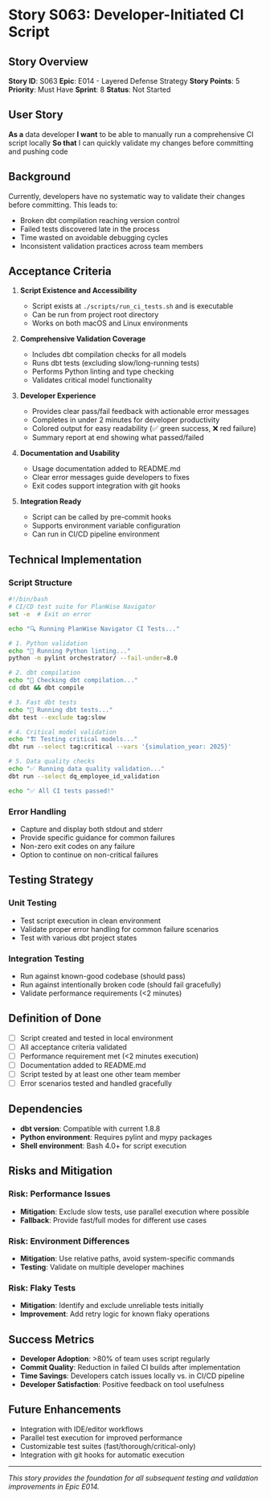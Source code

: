 # Story S063: Developer-Initiated CI Script

## Story Overview

**Story ID**: S063
**Epic**: E014 - Layered Defense Strategy
**Story Points**: 5
**Priority**: Must Have
**Sprint**: 8
**Status**: Not Started

## User Story

**As a** data developer
**I want** to be able to manually run a comprehensive CI script locally
**So that** I can quickly validate my changes before committing and pushing code

## Background

Currently, developers have no systematic way to validate their changes before committing. This leads to:
- Broken dbt compilation reaching version control
- Failed tests discovered late in the process
- Time wasted on avoidable debugging cycles
- Inconsistent validation practices across team members

## Acceptance Criteria

1. **Script Existence and Accessibility**
   - Script exists at `./scripts/run_ci_tests.sh` and is executable
   - Can be run from project root directory
   - Works on both macOS and Linux environments

2. **Comprehensive Validation Coverage**
   - Includes dbt compilation checks for all models
   - Runs dbt tests (excluding slow/long-running tests)
   - Performs Python linting and type checking
   - Validates critical model functionality

3. **Developer Experience**
   - Provides clear pass/fail feedback with actionable error messages
   - Completes in under 2 minutes for developer productivity
   - Colored output for easy readability (✅ green success, ❌ red failure)
   - Summary report at end showing what passed/failed

4. **Documentation and Usability**
   - Usage documentation added to README.md
   - Clear error messages guide developers to fixes
   - Exit codes support integration with git hooks

5. **Integration Ready**
   - Script can be called by pre-commit hooks
   - Supports environment variable configuration
   - Can run in CI/CD pipeline environment

## Technical Implementation

### Script Structure
```bash
#!/bin/bash
# CI/CD test suite for PlanWise Navigator
set -e  # Exit on error

echo "🔍 Running PlanWise Navigator CI Tests..."

# 1. Python validation
echo "📝 Running Python linting..."
python -m pylint orchestrator/ --fail-under=8.0

# 2. dbt compilation
echo "🔧 Checking dbt compilation..."
cd dbt && dbt compile

# 3. Fast dbt tests
echo "🧪 Running dbt tests..."
dbt test --exclude tag:slow

# 4. Critical model validation
echo "🏗️ Testing critical models..."
dbt run --select tag:critical --vars '{simulation_year: 2025}'

# 5. Data quality checks
echo "✅ Running data quality validation..."
dbt run --select dq_employee_id_validation

echo "✅ All CI tests passed!"
```

### Error Handling
- Capture and display both stdout and stderr
- Provide specific guidance for common failures
- Non-zero exit codes on any failure
- Option to continue on non-critical failures

## Testing Strategy

### Unit Testing
- Test script execution in clean environment
- Validate proper error handling for common failure scenarios
- Test with various dbt project states

### Integration Testing
- Run against known-good codebase (should pass)
- Run against intentionally broken code (should fail gracefully)
- Validate performance requirements (<2 minutes)

## Definition of Done

- [ ] Script created and tested in local environment
- [ ] All acceptance criteria validated
- [ ] Performance requirement met (<2 minutes execution)
- [ ] Documentation added to README.md
- [ ] Script tested by at least one other team member
- [ ] Error scenarios tested and handled gracefully

## Dependencies

- **dbt version**: Compatible with current 1.8.8
- **Python environment**: Requires pylint and mypy packages
- **Shell environment**: Bash 4.0+ for script execution

## Risks and Mitigation

### Risk: Performance Issues
- **Mitigation**: Exclude slow tests, use parallel execution where possible
- **Fallback**: Provide fast/full modes for different use cases

### Risk: Environment Differences
- **Mitigation**: Use relative paths, avoid system-specific commands
- **Testing**: Validate on multiple developer machines

### Risk: Flaky Tests
- **Mitigation**: Identify and exclude unreliable tests initially
- **Improvement**: Add retry logic for known flaky operations

## Success Metrics

- **Developer Adoption**: >80% of team uses script regularly
- **Commit Quality**: Reduction in failed CI builds after implementation
- **Time Savings**: Developers catch issues locally vs. in CI/CD pipeline
- **Developer Satisfaction**: Positive feedback on tool usefulness

## Future Enhancements

- Integration with IDE/editor workflows
- Parallel test execution for improved performance
- Customizable test suites (fast/thorough/critical-only)
- Integration with git hooks for automatic execution

---

*This story provides the foundation for all subsequent testing and validation improvements in Epic E014.*
